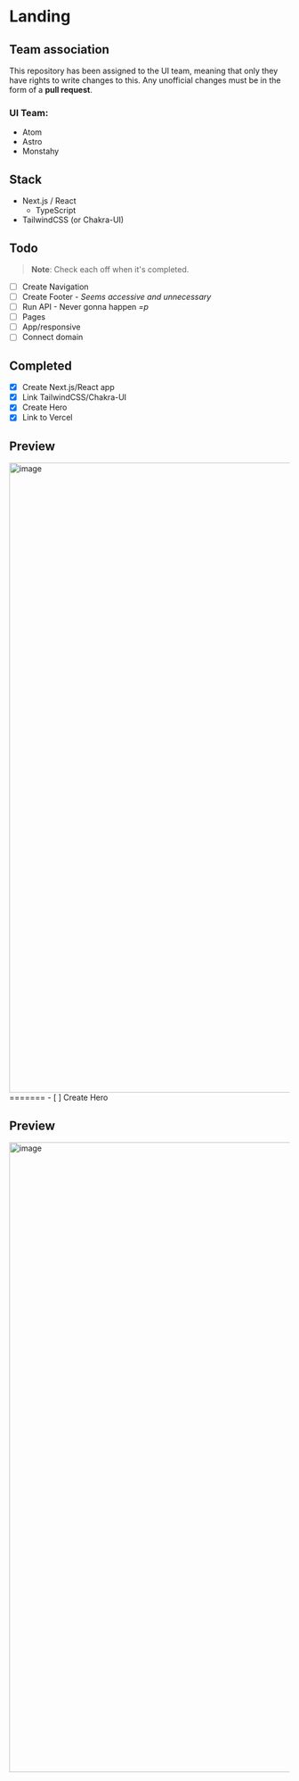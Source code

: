 # Landing

## Team association

This repository has been assigned to the UI team, meaning that only they have rights to write changes to this. Any unofficial changes must be in the form of a **pull request**.

### UI Team:

- Atom
- Astro
- Monstahy

## Stack

- Next.js / React
  - TypeScript
- TailwindCSS (or Chakra-UI)

## Todo

> **Note**: Check each off when it's completed.

- [ ] Create Navigation
- [ ] Create Footer - _Seems accessive and unnecessary_
- [ ] Run API - Never gonna happen _=p_
- [ ] Pages
- [ ] App/responsive
- [ ] Connect domain

## Completed
- [x] Create Next.js/React app
- [x] Link TailwindCSS/Chakra-UI
- [x] Create Hero
- [x] Link to Vercel

## Preview

<img width="1129" alt="image" src="https://user-images.githubusercontent.com/99760654/193430677-06714bc8-2503-4344-a7db-9d6751a5749b.png">
=======
- [ ] Create Hero

## Preview
<img width="1129" alt="image" src="https://user-images.githubusercontent.com/99760654/193430647-42e4d0d0-2f1a-4759-943d-8fa7b2745394.png">

